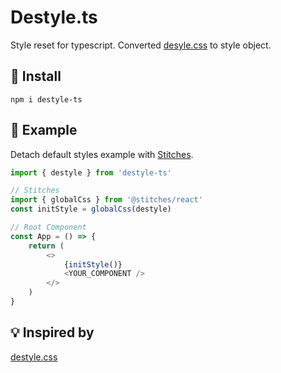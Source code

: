 # Destyle.ts

Style reset for typescript.
Converted [desyle.css](https://github.com/nicolas-cusan/destyle.css) to style object.

## 🚀 Install

`npm i destyle-ts`

## 📕 Example

Detach default styles example with [Stitches](https://stitches.dev/).

```ts
import { destyle } from 'destyle-ts'

// Stitches
import { globalCss } from '@stitches/react'
const initStyle = globalCss(destyle)

// Root Component
const App = () => {
	return (
		<>
			{initStyle()}
			<YOUR_COMPONENT />
		</>
	)
}
```

## 💡 Inspired by

[destyle.css](https://github.com/nicolas-cusan/destyle.css)
